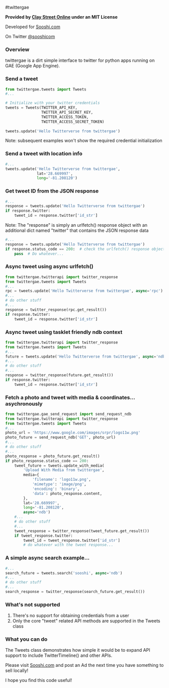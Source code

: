 #twittergae

**Provided by [Clay Street Online](http://www.claystreet.com) under an MIT License**

Developed for [Sooshi.com](https://www.sooshi.com)

On Twitter [@sooshicom](https://twitter.com/sooshicom)

### Overview

twittergae is a dirt simple interface to twitter for python apps running on GAE (Google App Engine).

### Send a tweet

```python
from twittergae.tweets import Tweets
#...

# Initialize with your twitter credentials
tweets = Tweets(TWITTER_API_KEY,
				TWITTER_API_SECRET_KEY,
				TWITTER_ACCESS_TOKEN,
				TWITTER_ACCESS_SECRET_TOKEN)
				
tweets.update('Hello Twitterverse from twittergae')
```

Note: subsequent examples won't show the required credential initialization

### Send a tweet with location info

```python
#...
tweets.update('Hello Twitterverse from twittergae',
              lat='28.669997',
			  long='-81.208120')
```

### Get tweet ID from the JSON response

```python
#...
response = tweets.update('Hello Twitterverse from twittergae')
if response.twitter:
    tweet_id = response.twitter['id_str']
```

Note:
The "response" is simply an urlfetch() response object with an additional
dict named "twitter" that contains the JSON response data

```python
#...
response = tweets.update('Hello Twitterverse from twittergae')
if response.status_code == 200:  # check the urlfetch() response object's status code
    pass  # Do whatever...
```

### Async tweet using async urlfetch()

```python
from twittergae.twitterapi import twitter_response
from twittergae.tweets import Tweets
#...
rpc = tweets.update('Hello Twitterverse from twittergae', async='rpc')
#...
# do other stuff
#...
response = twitter_response(rpc.get_result())
if response.twitter:
    tweet_id = response.twitter['id_str']
```

### Async tweet using tasklet friendly ndb context

```python
from twittergae.twitterapi import twitter_response
from twittergae.tweets import Tweets
#...
future = tweets.update('Hello Twitterverse from twittergae', async='ndb')
#...
# do other stuff
#...
response = twitter_response(future.get_result())
if response.twitter:
    tweet_id = response.twitter['id_str']
```

### Fetch a photo and tweet with media & coordinates... asychronously

```python
from twittergae.gae_send_request import send_request_ndb
from twittergae.twitterapi import twitter_response
from twittergae.tweets import Tweets
#...
photo_url = 'https://www.google.com/images/srpr/logo11w.png'
photo_future = send_request_ndb('GET', photo_url)
#...
# do other stuff
#...
photo_response = photo_future.get_result()
if photo_response.status_code == 200:
    tweet_future = tweets.update_with_media(
	    'Upload With Media from twittergae',
        media={
            'filename': 'logo11w.png',
            'mimetype': 'image/png',
            'encoding': 'binary',
            'data': photo_response.content,
        },
        lat='28.669997',
        long='-81.208120',
		async='ndb')
    #...
    # do other stuff
    #...
	tweet_response = twitter_response(tweet_future.get_result())
	if tweet_response.twitter:
	    tweet_id = tweet_response.twitter['id_str']
		# do whatever with the tweet response...
```

### A simple async search example...

```python
#...
search_future = tweets.search('sooshi', async='ndb')
#...
# do other stuff
#...
search_response = twitter_response(search_future.get_result())
```

### What's not supported

1. There's no support for obtaining credentials from a user
1. Only the core "tweet" related API methods are supported in the Tweets class

### What you can do

The Tweets class demonstrates how simple it would be to expand API
support to include TwitterTimeline() and other APIs.


Please visit [Sooshi.com](https://www.sooshi.com) and post an Ad
the next time you have something to sell locally!

I hope you find this code useful!
